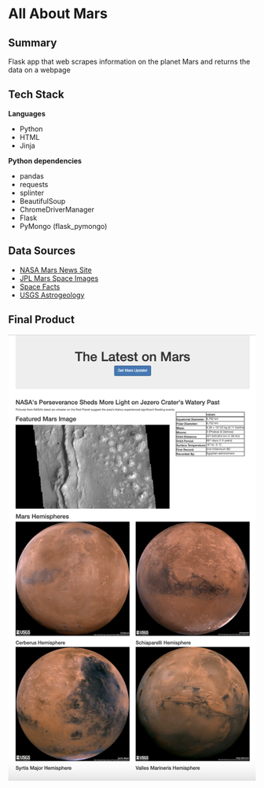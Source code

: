 # All About Mars
## Summary
Flask app that web scrapes information on the planet Mars and returns the data on a webpage

## Tech Stack
__Languages__  
+ Python
+ HTML
+ Jinja

__Python dependencies__
+ pandas
+ requests
+ splinter
+ BeautifulSoup
+ ChromeDriverManager
+ Flask
+ PyMongo (flask_pymongo)

## Data Sources
+ [NASA Mars News Site](https://mars.nasa.gov/news/)
+ [JPL Mars Space Images](https://data-class-jpl-space.s3.amazonaws.com/JPL_Space/index.html)
+ [Space Facts](https://space-facts.com/mars/)
+ [USGS Astrogeology](https://astrogeology.usgs.gov/search/results?q=hemisphere+enhanced&k1=target&v1=Mars)

## Final Product
![index_html.png](Images/index_html.png)